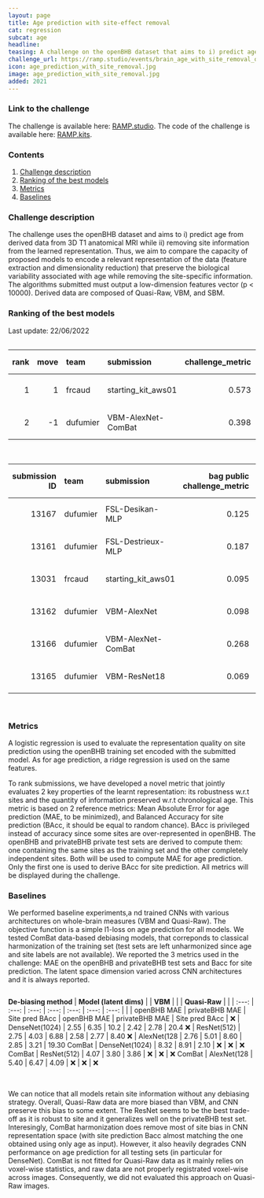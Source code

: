 ```yaml
---
layout: page
title: Age prediction with site-effect removal
cat: regression
subcat: age
headline: 
teasing: A challenge on the openBHB dataset that aims to i) predict age from derived 3D T1w anatomical MRI data while ii) removing site/scanner information from the learned representation.
challenge_url: https://ramp.studio/events/brain_age_with_site_removal_open_2022
icon: age_prediction_with_site_removal.jpg
image: age_prediction_with_site_removal.jpg
added: 2021
---
```


### Link to the challenge

The challenge is available here: [RAMP.studio](https://ramp.studio/events/brain_age_with_site_removal_open_2022).
The code of the challenge is available here: [RAMP.kits](https://github.com/ramp-kits/brain_age_with_site_removal).

### Contents

1. [Challenge description](#challenge-description)
2. [Ranking of the best models](#ranking-of-the-best-models)
3. [Metrics](#metrics)
4. [Baselines](#baselines)


### Challenge description

The challenge uses the openBHB dataset and aims to i) predict age from derived data from 3D T1 anatomical MRI while ii) removing site information from the learned representation. Thus, we aim to compare the capacity of proposed models to encode a relevant representation of the data (feature extraction and dimensionality reduction) that preserve the biological variability associated with age while removing the site-specific information. The algorithms submitted must output a low-dimension features vector (p < 10000). Derived data are composed of Quasi-Raw, VBM, and SBM.


### Ranking of the best models

Last update: 22/06/2022

<div style="overflow-x:scroll" markdown="1">

|   rank |   move | team     | submission         |   challenge_metric |   train time [s] |   validation time [s] |   test time [s] | submitted at (UTC)   |
|-------:|-------:|:---------|:-------------------|-------------------:|-----------------:|----------------------:|----------------:|:---------------------|
|      1 |      1 | frcaud   | starting_kit_aws01 |              0.573 |          6084.69 |               3149.87 |         1548.43 | 2022-05-04 08:05:51  |
|      2 |     -1 | dufumier | VBM-AlexNet-ComBat |              0.398 |          3232.82 |               2651.88 |         1412.39 | 2022-06-17 17:34:21  |

</div><br/>

<div style="overflow-x:scroll" markdown="1">

|   submission ID | team     | submission         |   bag public challenge_metric |   mean public challenge_metric |   std public challenge_metric |   bag public mae_age |   mean public mae_age |   std public mae_age |   bag public rmse_age |   mean public rmse_age |   std public rmse_age |   bag public bacc_site |   mean public bacc_site |   std public bacc_site |   bag public ext_mae_age |   mean public ext_mae_age |   std public ext_mae_age |   bag private challenge_metric |   mean private challenge_metric |   std private challenge_metric |   bag private mae_age |   mean private mae_age |   std private mae_age |   bag private rmse_age |   mean private rmse_age |   std private rmse_age |   bag private bacc_site |   mean private bacc_site |   std private bacc_site |   bag private ext_mae_age |   mean private ext_mae_age |   std private ext_mae_age |   train time [s] |   validation time [s] |   test time [s] |   max RAM [MB] | submitted at (UTC)   |
|----------------:|:---------|:-------------------|------------------------------:|-------------------------------:|------------------------------:|---------------------:|----------------------:|---------------------:|----------------------:|-----------------------:|----------------------:|-----------------------:|------------------------:|-----------------------:|-------------------------:|--------------------------:|-------------------------:|-------------------------------:|--------------------------------:|-------------------------------:|----------------------:|-----------------------:|----------------------:|-----------------------:|------------------------:|-----------------------:|------------------------:|-------------------------:|------------------------:|--------------------------:|---------------------------:|--------------------------:|-----------------:|----------------------:|----------------:|---------------:|:---------------------|
|           13167 | dufumier | FSL-Desikan-MLP    |                         0.125 |                       0.148333 |                      0.021127 |                0.868 |              0.902333 |             0.079198 |                 1.662 |                1.776   |              0.239858 |                  0.127 |                0.143667 |               0.020841 |                    0.882 |                  0.932333 |                 0.009609 |                          0.666 |                        0.689667 |                       0.020551 |                 3.37  |                3.37033 |              0.002517 |                  5.266 |                 5.26633 |               0.005508 |                   0.106 |                 0.111667 |                0.005132 |                     5.77  |                    5.704   |                  0.091929 |          955.707 |               189.201 |         192.269 |              0 | 2022-06-20 17:10:22  |
|           13161 | dufumier | FSL-Destrieux-MLP  |                         0.187 |                       0.135667 |                      0.006028 |                0.807 |              0.861333 |             0.104309 |                 1.573 |                1.88333 |              0.314207 |                  0.204 |                0.142333 |               0.012097 |                    0.857 |                  0.863333 |                 0.031533 |                          0.643 |                        0.622    |                       0.023896 |                 3.113 |                3.11833 |              0.004726 |                  4.667 |                 4.67533 |               0.008021 |                   0.132 |                 0.128    |                0.004583 |                     4.496 |                    4.47633 |                  0.017214 |          867.162 |               162.107 |         166.278 |              0 | 2022-06-20 17:21:57  |
|           13031 | frcaud   | starting_kit_aws01 |                         0.095 |                       0.111667 |                      0.016166 |                0.785 |              0.887667 |             0.038501 |                 1.243 |                1.49167 |              0.25971  |                  0.1   |                0.122    |               0.021656 |                    0.825 |                  0.805    |                 0.035384 |                          0.573 |                        0.612333 |                       0.065546 |                 2.544 |                2.549   |              0.00866  |                  3.621 |                 3.632   |               0.009644 |                   0.075 |                 0.08     |                0.00866  |                     7.106 |                    7.132   |                  0.050319 |         6084.69  |              3149.87  |        1548.43  |              0 | 2022-05-04 08:05:51  |
|           13162 | dufumier | VBM-AlexNet        |                         0.098 |                       0.124333 |                      0.007506 |                0.933 |              0.886333 |             0.071557 |                 1.43  |                1.49567 |              0.222028 |                  0.099 |                0.110333 |               0.004726 |                    0.845 |                  1.00033  |                 0.041102 |                          0.432 |                        0.427333 |                       0.008963 |                 2.721 |                2.721   |              0.014    |                  3.947 |                 3.93833 |               0.033843 |                   0.084 |                 0.082667 |                0.001528 |                     4.633 |                    4.66367 |                  0.05054  |         3303.52  |              2638.55  |        1460.07  |              0 | 2022-05-30 16:32:23  |
|           13166 | dufumier | VBM-AlexNet-ComBat |                         0.268 |                       0.211    |                      0.016703 |                1.93  |              2.104    |             0.04015  |                 2.916 |                3.08467 |              0.085489 |                  0.104 |                0.086333 |               0.008145 |                    2.29  |                  2.05933  |                 0.096417 |                          0.398 |                        0.407333 |                       0.008145 |                 3.386 |                3.37067 |              0.013279 |                  4.773 |                 4.75667 |               0.017039 |                   0.065 |                 0.068    |                0.003    |                     5.294 |                    5.22633 |                  0.123314 |         3232.82  |              2651.88  |        1412.39  |              0 | 2022-06-17 17:34:21  |
|           13165 | dufumier | VBM-ResNet18       |                         0.069 |                       0.068333 |                      0.001528 |                0.738 |              0.734    |             0.058207 |                 1.178 |                1.31367 |              0.226588 |                  0.078 |                0.073667 |               0.003512 |                    0.744 |                  0.775667 |                 0.007572 |                          0.318 |                        0.323333 |                       0.004726 |                 2.669 |                2.67167 |              0.004619 |                  3.778 |                 3.78167 |               0.006351 |                   0.066 |                 0.067333 |                0.001155 |                     4.169 |                    4.18233 |                  0.012583 |         4526.6   |              2903.9   |        1512.07  |              0 | 2022-06-17 11:07:31  |

</div><br/>

### Metrics

A logistic regression is used to evaluate the representation quality on site prediction using the openBHB training set encoded with the submitted model. As for age prediction, a ridge regression is used on the same features.

To rank submissions, we have developed a novel metric that jointly evaluates 2 key properties of the learnt representation: its robustness w.r.t sites and the quantity of information preserved w.r.t chronological age. This metric is based on 2 reference metrics: Mean Absolute Error for age prediction (MAE, to be  minimized), and Balanced Accuracy for site prediction (BAcc, it should be equal to random chance). BAcc is privileged instead of accuracy since some sites are over-represented in openBHB. The openBHB and privateBHB private test sets are derived to compute them: one containing the same sites as the training set and the other completely independent sites. Both will be used to compute MAE for age prediction. Only the first one is used to derive BAcc for site prediction. All metrics will be displayed during the challenge.


### Baselines
        
We performed baseline experiments,a nd trained CNNs with various architectures on whole-brain measures (VBM and Quasi-Raw). The objective function is a simple l1-loss on age prediction for all models. 
We tested ComBat data-based debiasing models, that correponds to classical harmonization of the training set (test sets are left unharmonized since age and site labels are not available). We reported the 3 metrics used in the challenge: MAE on the openBHB and privateBHB test sets and Bacc for site prediction. The latent space dimension varied across CNN architectures and it is always reported.

<div style="overflow-x:scroll" markdown="1">

**De-biasing method** | **Model (latent dims)**  | | **VBM** | | | **Quasi-Raw** | |
| :---: | :---: | :---: | :---: | :---: | :---: | :---: |
| | openBHB MAE | privateBHB MAE | Site pred BAcc | openBHB MAE | privateBHB MAE | Site pred BAcc |
❌ | DenseNet(1024) | 2.55 | 6.35 | 10.2 | 2.42 | 2.78 | 20.4
❌ | ResNet(512) | 2.75 | 4.03 | 6.88 | 2.58 | 2.77 | 8.40
❌ | AlexNet(128 | 2.76 | 5.01 | 8.60 | 2.85 | 3.21 | 19.30
ComBat | DenseNet(1024) | 8.32 | 8.91 | 2.10 | ❌ | ❌ | ❌
ComBat | ResNet(512) | 4.07 | 3.80 | 3.86  | ❌ | ❌ | ❌
ComBat | AlexNet(128 | 5.40 | 6.47 | 4.09 | ❌ | ❌ | ❌

</div><br/>

We can notice that all models retain site information without any debiasing strategy. Overall, Quasi-Raw data are more biased than VBM, and CNN preserve this bias to some extent. The ResNet seems to be the best trade-off as it is robust to site and it generalizes well on the privateBHB test set. 
Interesingly, ComBat harmonization does remove most of site bias in CNN representation space (with site prediction Bacc almost matching the one obtained using only age as input). However, it also heavily degrades CNN performance on age prediction for all testing sets (in particular for DenseNet). ComBat is not fitted for Quasi-Raw data as it mainly relies on voxel-wise statistics, and raw data are not properly registrated voxel-wise across images. Consequently, we did not evaluated this approach on Quasi-Raw images. 


